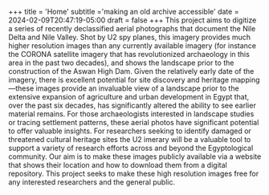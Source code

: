 +++
title = 'Home'
subtitle ='making an old archive accessible'
date = 2024-02-09T20:47:19-05:00
draft = false
+++
This project aims to digitize a series of recently declassified aerial photographs that document the Nile Delta and Nile Valley. Shot by U2 spy planes, this imagery provides much higher resolution images than any currently available imagery (for instance the CORONA satellite imagery that has revolutionized archaeology in this area in the past two decades), and shows the landscape prior to the construction of the Aswan High Dam. Given the relatively early date of the imagery, there is excellent potential for site discovery and heritage mapping—these images provide an invaluable view of a landscape prior to the extensive expansion of agriculture and urban development in Egypt that, over the past six decades, has significantly altered the ability to see earlier material remains. For those archaeologists interested in landscape studies or tracing settlement patterns, these aerial photos have significant potential to offer valuable insights. For researchers seeking to identify damaged or threatened cultural heritage sites the U2 imerary will be a valuable tool to support a variety of research efforts across and beyond the Egyptological community. Our aim is to make these images publicly available via a website that shows their location and how to download them from a digital repository. This project seeks to make these high resolution images free for any interested researchers and the general public.
